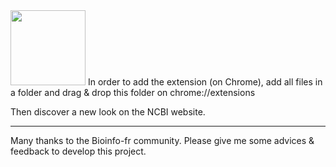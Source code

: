 
<img src="https://github.com/pierrejacquet/NCBI-RookieUI/blob/master/ROOKIEMAX.png" width="120">
In order to add the extension (on Chrome), add all files in a folder and drag & drop this folder on chrome://extensions

Then discover a new look on the NCBI website.

------

Many thanks to the Bioinfo-fr community.
Please give me some advices & feedback to develop this project.
